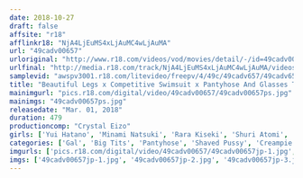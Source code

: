 ```yaml
---
date: 2018-10-27
draft: false
affsite: "r18"
afflinkr18: "NjA4LjEuMS4xLjAuMC4wLjAuMA"
url: "49cadv00657"
urloriginal: "http://www.r18.com/videos/vod/movies/detail/-/id=49cadv00657"
urlfinal: "http://media.r18.com/track/NjA4LjEuMS4xLjAuMC4wLjAuMA/videos/vod/movies/detail/-/id=49cadv00657"
samplevid: "awspv3001.r18.com/litevideo/freepv/4/49c/49cadv657/49cadv657_dmb_w.mp4"
title: "Beautiful Legs x Competitive Swimsuit x Pantyhose And Glasses THE BEST 8 Hours"
mainimgurl: "pics.r18.com/digital/video/49cadv00657/49cadv00657ps.jpg"
mainimgs: "49cadv00657ps.jpg"
releasedate: "Mar. 01, 2018"
duration: 479
productioncomp: "Crystal Eizo"
girls: ['Yui Hatano', 'Minami Natsuki', 'Rara Kiseki', 'Shuri Atomi', 'Ai Mukai', 'Rena Aoi', 'Runa Ogata', 'Renon Kanae']
categories: ['Gal', 'Big Tits', 'Pantyhose', 'Shaved Pussy', 'Creampie', 'Sex Toys', 'Compilation', 'Over 4 Hours', 'Hi-Def']
imgurls: ['pics.r18.com/digital/video/49cadv00657/49cadv00657jp-1.jpg', 'pics.r18.com/digital/video/49cadv00657/49cadv00657jp-2.jpg', 'pics.r18.com/digital/video/49cadv00657/49cadv00657jp-3.jpg', 'pics.r18.com/digital/video/49cadv00657/49cadv00657jp-4.jpg', 'pics.r18.com/digital/video/49cadv00657/49cadv00657jp-5.jpg', 'pics.r18.com/digital/video/49cadv00657/49cadv00657jp-6.jpg', 'pics.r18.com/digital/video/49cadv00657/49cadv00657jp-7.jpg', 'pics.r18.com/digital/video/49cadv00657/49cadv00657jp-8.jpg', 'pics.r18.com/digital/video/49cadv00657/49cadv00657jp-9.jpg', 'pics.r18.com/digital/video/49cadv00657/49cadv00657jp-10.jpg', 'pics.r18.com/digital/video/49cadv00657/49cadv00657jp-11.jpg', 'pics.r18.com/digital/video/49cadv00657/49cadv00657jp-12.jpg', 'pics.r18.com/digital/video/49cadv00657/49cadv00657jp-13.jpg', 'pics.r18.com/digital/video/49cadv00657/49cadv00657jp-14.jpg', 'pics.r18.com/digital/video/49cadv00657/49cadv00657jp-15.jpg', 'pics.r18.com/digital/video/49cadv00657/49cadv00657jp-16.jpg', 'pics.r18.com/digital/video/49cadv00657/49cadv00657jp-17.jpg', 'pics.r18.com/digital/video/49cadv00657/49cadv00657jp-18.jpg', 'pics.r18.com/digital/video/49cadv00657/49cadv00657jp-19.jpg', 'pics.r18.com/digital/video/49cadv00657/49cadv00657jp-20.jpg']
imgs: ['49cadv00657jp-1.jpg', '49cadv00657jp-2.jpg', '49cadv00657jp-3.jpg', '49cadv00657jp-4.jpg', '49cadv00657jp-5.jpg', '49cadv00657jp-6.jpg', '49cadv00657jp-7.jpg', '49cadv00657jp-8.jpg', '49cadv00657jp-9.jpg', '49cadv00657jp-10.jpg', '49cadv00657jp-11.jpg', '49cadv00657jp-12.jpg', '49cadv00657jp-13.jpg', '49cadv00657jp-14.jpg', '49cadv00657jp-15.jpg', '49cadv00657jp-16.jpg', '49cadv00657jp-17.jpg', '49cadv00657jp-18.jpg', '49cadv00657jp-19.jpg', '49cadv00657jp-20.jpg']
---
```

